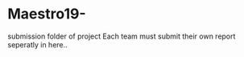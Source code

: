 # Maestro19-
submission folder of project
Each team must submit their own report seperatly in here..

